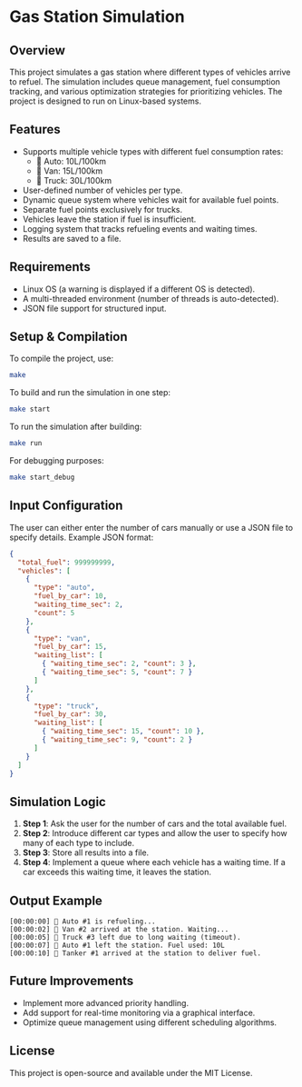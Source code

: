 # Gas Station Simulation

## Overview
This project simulates a gas station where different types of vehicles arrive to refuel. The simulation includes queue management, fuel consumption tracking, and various optimization strategies for prioritizing vehicles. The project is designed to run on Linux-based systems.

## Features
- Supports multiple vehicle types with different fuel consumption rates:
  - 🚗 Auto: 10L/100km
  - 🚙 Van: 15L/100km
  - 🚛 Truck: 30L/100km
- User-defined number of vehicles per type.
- Dynamic queue system where vehicles wait for available fuel points.
- Separate fuel points exclusively for trucks.
- Vehicles leave the station if fuel is insufficient.
- Logging system that tracks refueling events and waiting times.
- Results are saved to a file.

## Requirements
- Linux OS (a warning is displayed if a different OS is detected).
- A multi-threaded environment (number of threads is auto-detected).
- JSON file support for structured input.

## Setup & Compilation
To compile the project, use:
```sh
make
```

To build and run the simulation in one step:
```sh
make start
```

To run the simulation after building:
```sh
make run
```

For debugging purposes:
```sh
make start_debug
```

## Input Configuration
The user can either enter the number of cars manually or use a JSON file to specify details. Example JSON format:
```json
{
  "total_fuel": 999999999,
  "vehicles": [
    {
      "type": "auto",
      "fuel_by_car": 10,
      "waiting_time_sec": 2,
      "count": 5
    },
    {
      "type": "van",
      "fuel_by_car": 15,
      "waiting_list": [
        { "waiting_time_sec": 2, "count": 3 },
        { "waiting_time_sec": 5, "count": 7 }
      ]
    },
    {
      "type": "truck",
      "fuel_by_car": 30,
      "waiting_list": [
        { "waiting_time_sec": 15, "count": 10 },
        { "waiting_time_sec": 9, "count": 2 }
      ]
    }
  ]
}
```

## Simulation Logic
1. **Step 1**: Ask the user for the number of cars and the total available fuel.
2. **Step 2**: Introduce different car types and allow the user to specify how many of each type to include.
3. **Step 3**: Store all results into a file.
4. **Step 4**: Implement a queue where each vehicle has a waiting time. If a car exceeds this waiting time, it leaves the station.

## Output Example
```plaintext
[00:00:00] 🚗 Auto #1 is refueling...
[00:00:02] 🚙 Van #2 arrived at the station. Waiting...
[00:00:05] 🚛 Truck #3 left due to long waiting (timeout).
[00:00:07] 🚗 Auto #1 left the station. Fuel used: 10L
[00:00:10] 🚚 Tanker #1 arrived at the station to deliver fuel.
```

## Future Improvements
- Implement more advanced priority handling.
- Add support for real-time monitoring via a graphical interface.
- Optimize queue management using different scheduling algorithms.

## License
This project is open-source and available under the MIT License.

